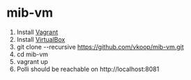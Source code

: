 mib-vm
========
1. Install [Vagrant](http://www.vagrantup.com/)
2. Install [VirtualBox](https://www.virtualbox.org/wiki/Downloads) 
3. git clone --recursive https://github.com/vkoop/mib-vm.git
4. cd mib-vm
5. vagrant up
6. Polli should be reachable on http://localhost:8081
